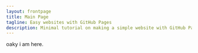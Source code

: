 ```yaml
---
layout: frontpage
title: Main Page
tagline: Easy websites with GitHub Pages
description: Minimal tutorial on making a simple website with GitHub Pages
---
```



oaky i am here.
